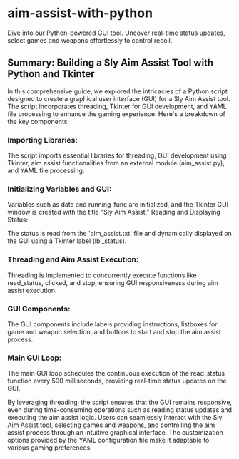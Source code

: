 # aim-assist-with-python
Dive into our Python-powered GUI tool. Uncover real-time status updates, select games and weapons effortlessly to control recoil.


## Summary: Building a Sly Aim Assist Tool with Python and Tkinter

In this comprehensive guide, we explored the intricacies of a Python script designed to create a graphical user interface (GUI) for a Sly Aim Assist tool. The script incorporates threading, Tkinter for GUI development, and YAML file processing to enhance the gaming experience. Here's a breakdown of the key components:

### Importing Libraries:

The script imports essential libraries for threading, GUI development using Tkinter, aim assist functionalities from an external module (aim_assist.py), and YAML file processing.

### Initializing Variables and GUI:

Variables such as data and running_func are initialized, and the Tkinter GUI window is created with the title "Sly Aim Assist."
Reading and Displaying Status:

The status is read from the 'aim_assist.txt' file and dynamically displayed on the GUI using a Tkinter label (lbl_status).

### Threading and Aim Assist Execution:

Threading is implemented to concurrently execute functions like read_status, clicked, and stop, ensuring GUI responsiveness during aim assist execution.

### GUI Components:

The GUI components include labels providing instructions, listboxes for game and weapon selection, and buttons to start and stop the aim assist process.

### Main GUI Loop:

The main GUI loop schedules the continuous execution of the read_status function every 500 milliseconds, providing real-time status updates on the GUI.

By leveraging threading, the script ensures that the GUI remains responsive, even during time-consuming operations such as reading status updates and executing the aim assist logic. Users can seamlessly interact with the Sly Aim Assist tool, selecting games and weapons, and controlling the aim assist process through an intuitive graphical interface. The customization options provided by the YAML configuration file make it adaptable to various gaming preferences.
